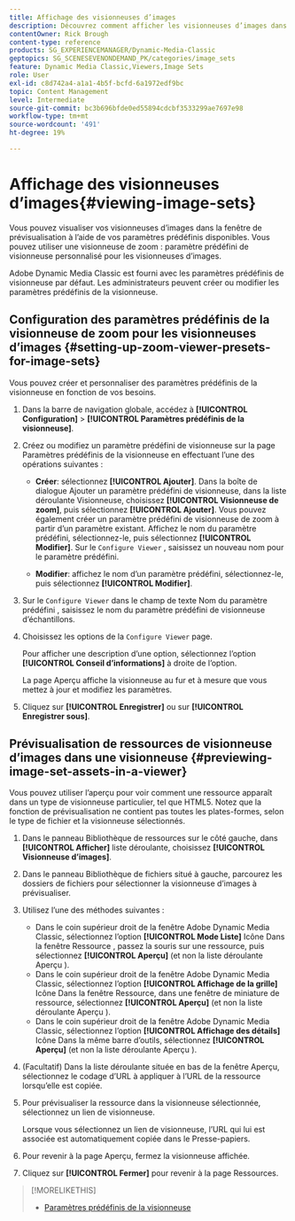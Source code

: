 ```yaml
---
title: Affichage des visionneuses d’images
description: Découvrez comment afficher les visionneuses d’images dans Adobe Dynamic Media Classic.
contentOwner: Rick Brough
content-type: reference
products: SG_EXPERIENCEMANAGER/Dynamic-Media-Classic
geptopics: SG_SCENESEVENONDEMAND_PK/categories/image_sets
feature: Dynamic Media Classic,Viewers,Image Sets
role: User
exl-id: c8d742a4-a1a1-4b5f-bcfd-6a1972edf9bc
topic: Content Management
level: Intermediate
source-git-commit: bc3b696bfde0ed55894cdcbf3533299ae7697e98
workflow-type: tm+mt
source-wordcount: '491'
ht-degree: 19%

---
```


# Affichage des visionneuses d’images{#viewing-image-sets}

Vous pouvez visualiser vos visionneuses d’images dans la fenêtre de prévisualisation à l’aide de vos paramètres prédéfinis disponibles. Vous pouvez utiliser une visionneuse de zoom : paramètre prédéfini de visionneuse personnalisé pour les visionneuses d’images.

Adobe Dynamic Media Classic est fourni avec les paramètres prédéfinis de visionneuse par défaut. Les administrateurs peuvent créer ou modifier les paramètres prédéfinis de la visionneuse.

## Configuration des paramètres prédéfinis de la visionneuse de zoom pour les visionneuses d’images {#setting-up-zoom-viewer-presets-for-image-sets}

Vous pouvez créer et personnaliser des paramètres prédéfinis de la visionneuse en fonction de vos besoins.

1. Dans la barre de navigation globale, accédez à **[!UICONTROL Configuration]** > **[!UICONTROL Paramètres prédéfinis de la visionneuse]**.
1. Créez ou modifiez un paramètre prédéfini de visionneuse sur la page Paramètres prédéfinis de la visionneuse en effectuant l’une des opérations suivantes :

   * **Créer**: sélectionnez **[!UICONTROL Ajouter]**. Dans la boîte de dialogue Ajouter un paramètre prédéfini de visionneuse, dans la liste déroulante Visionneuse, choisissez **[!UICONTROL Visionneuse de zoom]**, puis sélectionnez **[!UICONTROL Ajouter]**. Vous pouvez également créer un paramètre prédéfini de visionneuse de zoom à partir d’un paramètre existant. Affichez le nom du paramètre prédéfini, sélectionnez-le, puis sélectionnez **[!UICONTROL Modifier]**. Sur le `Configure Viewer` , saisissez un nouveau nom pour le paramètre prédéfini.

   * **Modifier**: affichez le nom d’un paramètre prédéfini, sélectionnez-le, puis sélectionnez **[!UICONTROL Modifier]**.

1. Sur le `Configure Viewer` dans le champ de texte Nom du paramètre prédéfini , saisissez le nom du paramètre prédéfini de visionneuse d’échantillons.
1. Choisissez les options de la `Configure Viewer` page.

   Pour afficher une description d’une option, sélectionnez l’option **[!UICONTROL Conseil d’informations]** à droite de l’option.

   La page Aperçu affiche la visionneuse au fur et à mesure que vous mettez à jour et modifiez les paramètres.

1. Cliquez sur **[!UICONTROL Enregistrer]** ou sur **[!UICONTROL Enregistrer sous]**.

## Prévisualisation de ressources de visionneuse d’images dans une visionneuse {#previewing-image-set-assets-in-a-viewer}

Vous pouvez utiliser l’aperçu pour voir comment une ressource apparaît dans un type de visionneuse particulier, tel que HTML5. Notez que la fonction de prévisualisation ne contient pas toutes les plates-formes, selon le type de fichier et la visionneuse sélectionnés.

1. Dans le panneau Bibliothèque de ressources sur le côté gauche, dans **[!UICONTROL Afficher]** liste déroulante, choisissez **[!UICONTROL Visionneuse d’images]**.
1. Dans le panneau Bibliothèque de fichiers situé à gauche, parcourez les dossiers de fichiers pour sélectionner la visionneuse d’images à prévisualiser.
1. Utilisez l’une des méthodes suivantes :

   * Dans le coin supérieur droit de la fenêtre Adobe Dynamic Media Classic, sélectionnez l’option **[!UICONTROL Mode Liste]** Icône Dans la fenêtre Ressource , passez la souris sur une ressource, puis sélectionnez **[!UICONTROL Aperçu]** (et non la liste déroulante Aperçu ).
   * Dans le coin supérieur droit de la fenêtre Adobe Dynamic Media Classic, sélectionnez l’option **[!UICONTROL Affichage de la grille]** Icône Dans la fenêtre Ressource, dans une fenêtre de miniature de ressource, sélectionnez **[!UICONTROL Aperçu]** (et non la liste déroulante Aperçu ).
   * Dans le coin supérieur droit de la fenêtre Adobe Dynamic Media Classic, sélectionnez l’option **[!UICONTROL Affichage des détails]** Icône Dans la même barre d’outils, sélectionnez **[!UICONTROL Aperçu]** (et non la liste déroulante Aperçu ).

1. (Facultatif) Dans la liste déroulante située en bas de la fenêtre Aperçu, sélectionnez le codage d’URL à appliquer à l’URL de la ressource lorsqu’elle est copiée.
1. Pour prévisualiser la ressource dans la visionneuse sélectionnée, sélectionnez un lien de visionneuse.

   Lorsque vous sélectionnez un lien de visionneuse, l’URL qui lui est associée est automatiquement copiée dans le Presse-papiers.

1. Pour revenir à la page Aperçu, fermez la visionneuse affichée.
1. Cliquez sur **[!UICONTROL Fermer]** pour revenir à la page Ressources.

>[!MORELIKETHIS]
>
>* [Paramètres prédéfinis de la visionneuse](application-setup.md#viewer_presets)
